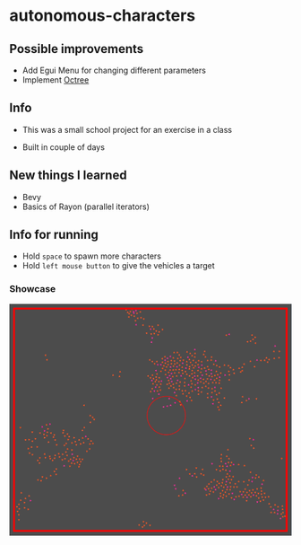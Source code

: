 # autonomous-characters

## Possible improvements

- Add Egui Menu for changing different parameters
- Implement [Octree](https://en.wikipedia.org/wiki/Octree)

## Info

- This was a small school project for an exercise in a class

- Built in couple of days

## New things I learned

- Bevy
- Basics of Rayon (parallel iterators)

## Info for running

- Hold `space` to spawn more characters
- Hold `left mouse button` to give the vehicles a target

### Showcase

![Demo 1](./ac.png)
